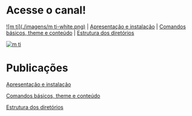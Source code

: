 

# Acesse o canal! 

[![m ti](./imagens/m ti-white.png)](https://www.youtube.com/c/mti_tmenegaz) | [Apresentação e instalação](./apresentacao-instalacao.md#gohugo "Apresentação e instalação") | [Comandos básicos, theme e conteúdo](./comandos-basicos-theme-conteudo.md#ambiente-de-desenvolvimento-comandos-básicos-theme-e-conteúdo) | [Estrutura dos diretórios](./estrutura-dos-diretorios.md#estrutura-dos-diretórios)

[![m ti](https://lh3.googleusercontent.com/-I-jl5m7acmY/Xf9ofJJgGwI/AAAAAAAABQI/YNoZfhadfq8-Cd25L3xf4-yk7Jv70pMYgCEwYBhgL/w140-h78-p/m%2Bti-sem-fundo-grande-youtube.png)](https://www.youtube.com/c/mti_tmenegaz)

# Publicações

[Apresentação e instalação](./apresentacao-instalacao.md#gohugo "Apresentação e instalação")

[Comandos básicos, theme e conteúdo](./comandos-basicos-theme-conteudo.md#ambiente-de-desenvolvimento-comandos-básicos-theme-e-conteúdo)

[Estrutura dos diretórios](./estrutura-dos-diretorios.md#estrutura-dos-diretórios)
